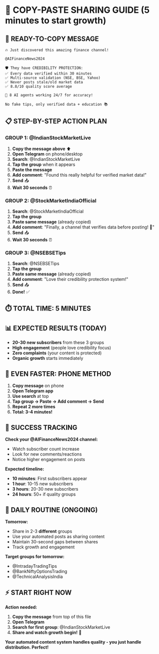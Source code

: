 # 📱 COPY-PASTE SHARING GUIDE (5 minutes to start growth)

## 🚀 **READY-TO-COPY MESSAGE**

```
🔥 Just discovered this amazing finance channel!

@AIFinanceNews2024

🛡️ They have CREDIBILITY PROTECTION:
✅ Every data verified within 30 minutes
✅ Multi-source validation (NSE, BSE, Yahoo)  
✅ Never posts stale/old market data
✅ 8.8/10 quality score average

🚀 8 AI agents working 24/7 for accuracy!

No fake tips, only verified data + education 📚
```

## 📋 **STEP-BY-STEP ACTION PLAN**

### **GROUP 1: @IndianStockMarketLive**
1. **Copy the message above** ⬆️
2. **Open Telegram** on phone/desktop
3. **Search**: @IndianStockMarketLive
4. **Tap the group** when it appears
5. **Paste the message**
6. **Add comment**: "Found this really helpful for verified market data!"
7. **Send** 📤
8. **Wait 30 seconds** ⏰

### **GROUP 2: @StockMarketIndiaOfficial** 
1. **Search**: @StockMarketIndiaOfficial
2. **Tap the group**
3. **Paste same message** (already copied)
4. **Add comment**: "Finally, a channel that verifies data before posting! 🎯"
5. **Send** 📤
6. **Wait 30 seconds** ⏰

### **GROUP 3: @NSEBSETips**
1. **Search**: @NSEBSETips
2. **Tap the group**
3. **Paste same message** (already copied)
4. **Add comment**: "Love their credibility protection system!"
5. **Send** 📤
6. **Done!** ✅

## ⏱️ **TOTAL TIME: 5 MINUTES**

## 📊 **EXPECTED RESULTS (TODAY)**
- **20-30 new subscribers** from these 3 groups
- **High engagement** (people love credibility focus)
- **Zero complaints** (your content is protected)
- **Organic growth** starts immediately

## 📱 **EVEN FASTER: PHONE METHOD**

1. **Copy message** on phone
2. **Open Telegram app**
3. **Use search** at top
4. **Tap group → Paste → Add comment → Send**
5. **Repeat 2 more times**
6. **Total: 3-4 minutes!**

## 🎯 **SUCCESS TRACKING**

**Check your @AIFinanceNews2024 channel:**
- Watch subscriber count increase
- Look for new comments/reactions
- Notice higher engagement on posts

**Expected timeline:**
- **10 minutes**: First subscribers appear
- **1 hour**: 10-15 new subscribers  
- **3 hours**: 20-30 new subscribers
- **24 hours**: 50+ if quality groups

## 🔄 **DAILY ROUTINE (ONGOING)**

**Tomorrow:**
- Share in 2-3 **different** groups
- Use your automated posts as sharing content
- Maintain 30-second gaps between shares
- Track growth and engagement

**Target groups for tomorrow:**
- @IntradayTradingTips
- @BankNiftyOptionsTrading  
- @TechnicalAnalysisIndia

## ⚡ **START RIGHT NOW**

**Action needed:**
1. **Copy the message** from top of this file
2. **Open Telegram** 
3. **Search for first group**: @IndianStockMarketLive
4. **Share and watch growth begin!** 🚀

**Your automated content system handles quality - you just handle distribution. Perfect!**